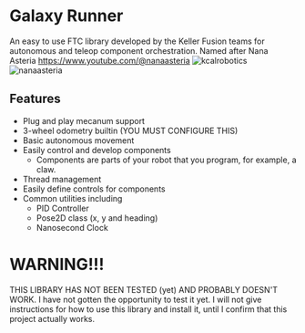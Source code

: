 # Galaxy Runner
An easy to use FTC library developed by the Keller Fusion teams for autonomous and teleop component orchestration. Named after Nana Asteria https://www.youtube.com/@nanaasteria 
![kcalrobotics](https://github.com/user-attachments/assets/12541adb-e12c-409c-84d4-b301a22364e0)
![nanaasteria](https://github.com/user-attachments/assets/8dbcb499-1f72-4af1-9df4-d2bf8235c117)


## Features
- Plug and play mecanum support
- 3-wheel odometry builtin (YOU MUST CONFIGURE THIS)
- Basic autonomous movement
- Easily control and develop components
  - Components are parts of your robot that you program, for example, a claw.
- Thread management
- Easily define controls for components
- Common utilities including
  - PID Controller
  - Pose2D class (x, y and heading)
  - Nanosecond Clock

# WARNING!!!
THIS LIBRARY HAS NOT BEEN TESTED (yet) AND PROBABLY DOESN'T WORK. I have not gotten the opportunity to test it
yet. I will not give instructions for how to use this library and install it, until I confirm that this project actually works.
